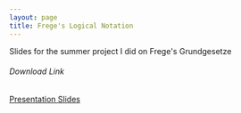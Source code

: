 ```yaml
---
layout: page
title: Frege's Logical Notation
---
```


Slides for the summer project I did on Frege's Grundgesetze


###### Download Link
[Presentation Slides](
	https://drive.google.com/open?id=0BxQ7IgGGV_QKR01fbkN2MHYxN3M)

